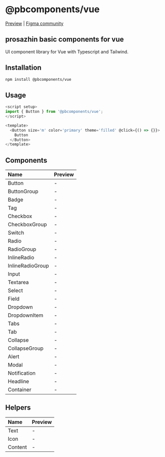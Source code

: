 # @pbcomponents/vue

[Preview](https://pbcomponents-vue.vercel.app/?path=/docs/intro--docs) | [Figma community](https://www.figma.com/community/file/1214486013859546496/pbcomponents)

## prosazhin basic components for vue

UI component library for Vue with Typescript and Tailwind.

## Installation

```bash
npm install @pbcomponents/vue
```

## Usage

```javascript
<script setup>
import { Button } from '@pbcomponents/vue';
</script>

<template>
  <Button size='m' color='primary' theme='filled' @click={() => {}}>
    Button
  </Button>
</template>
```

## Components

| Name             | Preview |
| :--------------- | :------ |
| Button           | -       |
| ButtonGroup      | -       |
| Badge            | -       |
| Tag              | -       |
| Checkbox         | -       |
| CheckboxGroup    | -       |
| Switch           | -       |
| Radio            | -       |
| RadioGroup       | -       |
| InlineRadio      | -       |
| InlineRadioGroup | -       |
| Input            | -       |
| Textarea         | -       |
| Select           | -       |
| Field            | -       |
| Dropdown         | -       |
| DropdownItem     | -       |
| Tabs             | -       |
| Tab              | -       |
| Collapse         | -       |
| CollapseGroup    | -       |
| Alert            | -       |
| Modal            | -       |
| Notification     | -       |
| Headline         | -       |
| Container        | -       |

## Helpers

| Name    | Preview |
| :------ | :------ |
| Text    | -       |
| Icon    | -       |
| Content | -       |
